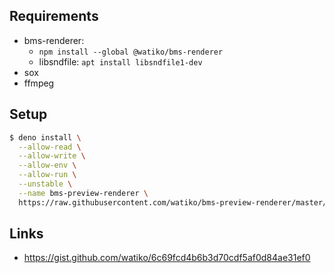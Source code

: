 ## Requirements

- bms-renderer:
  - `npm install --global @watiko/bms-renderer`
  - libsndfile: `apt install libsndfile1-dev`
- sox
- ffmpeg

## Setup

```bash
$ deno install \
  --allow-read \
  --allow-write \
  --allow-env \
  --allow-run \
  --unstable \
  --name bms-preview-renderer \
  https://raw.githubusercontent.com/watiko/bms-preview-renderer/master/cli.ts
```

## Links

- https://gist.github.com/watiko/6c69fcd4b6b3d70cdf5af0d84ae31ef0
